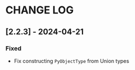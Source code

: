 # CHANGE LOG

## [2.2.3] - 2024-04-21

### Fixed

- Fix constructing `PyObjectType` from Union types
